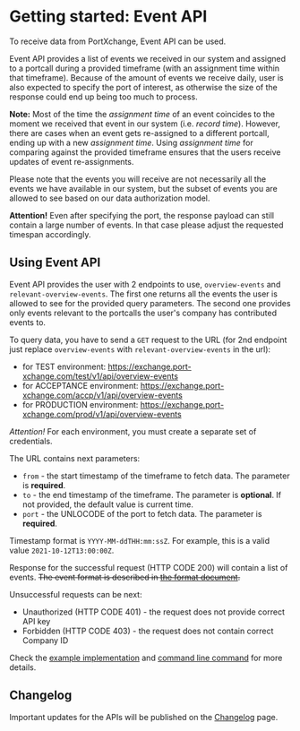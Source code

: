 # Getting started: Event API

To receive data from PortXchange, Event API can be used.

Event API provides a list of events we received in our system and assigned to a portcall during
a provided timeframe (with an assignment time within that timeframe). Because of the amount of
events we receive daily, user is also expected to specify the port of interest, as otherwise the
size of the response could end up being too much to process.

**Note:** Most of the time the *assignment time* of an event coincides to the moment we
received that event in our system (i.e. *record time*). However, there are cases when an
event gets re-assigned to a different portcall, ending up with a new *assignment time*. Using
*assignment time* for comparing against the provided timeframe ensures that the users receive
updates of event re-assignments.

Please note that the events you will receive are not necessarily all the events we have available in
our system, but the subset of events you are allowed to see based on our data authorization model.

**Attention!** 
Even after specifying the port, the response payload can still contain a large number of events. In that
case please adjust the requested timespan accordingly.

## Using Event API

Event API provides the user with 2 endpoints to use, `overview-events` and
`relevant-overview-events`. The first one returns all the events the user is allowed to see for the
provided query parameters. The second one provides only events relevant to the portcalls the user's
company has contributed events to.

To query data, you have to send a `GET` request to the URL (for 2nd endpoint just replace
`overview-events` with `relevant-overview-events` in the url): 
- for TEST environment: https://exchange.port-xchange.com/test/v1/api/overview-events
- for ACCEPTANCE environment: https://exchange.port-xchange.com/accp/v1/api/overview-events
- for PRODUCTION environment: https://exchange.port-xchange.com/prod/v1/api/overview-events

*Attention!* 
For each environment, you must create a separate set of credentials.

The URL contains next parameters:

- `from` - the start timestamp of the timeframe to fetch data. The parameter is **required**.
- `to` - the end timestamp of the timeframe. The parameter is **optional**. If not provided, the default value is current time.
- `port` - the UNLOCODE of the port to fetch data. The parameter is **required**.

Timestamp format is `YYYY-MM-ddTHH:mm:ssZ`.
For example, this is a valid value `2021-10-12T13:00:00Z`.

Response for the successful request (HTTP CODE 200) will contain a list of events.
~~The event format is described in [the format document](https://github.com/PortCallOptimisation/port-call-event-format/blob/master/Event_spec.ts).~~

Unsuccessful requests can be next:
- Unauthorized (HTTP CODE 401) - the request does not provide correct API key
- Forbidden (HTTP CODE 403) - the request does not contain correct Company ID

Check the [example implementation](/resources/event_api.py) and [command line command](/resources/event_api.sh) for more details.

## Changelog

Important updates for the APIs will be published on the [Changelog](/sending-data/changelog.md) page.